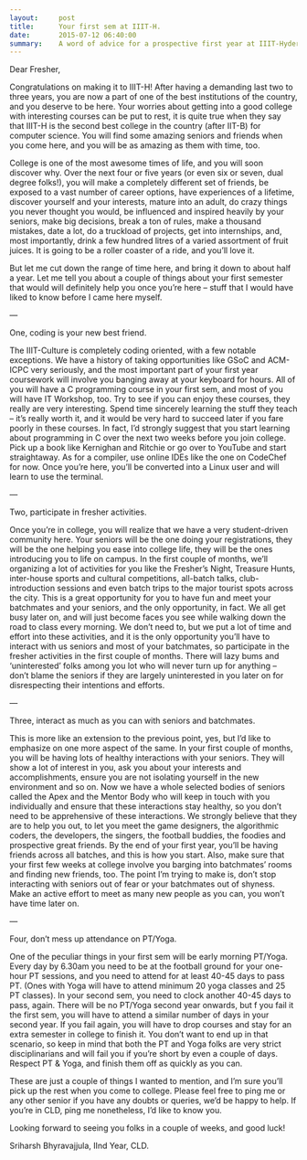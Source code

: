 ```yaml
---
layout:     post
title:      Your first sem at IIIT-H.
date:       2015-07-12 06:40:00
summary:    A word of advice for a prospective first year at IIIT-Hyderabad.
---
```



Dear Fresher,

Congratulations on making it to IIIT-H! After having a demanding last two to three years, you are now a part of one of the best institutions of the country, and you deserve to be here. Your worries about getting into a good college with interesting courses can be put to rest, it is quite true when they say that IIIT-H is the second best college in the country (after IIT-B) for computer science. You will find some amazing seniors and friends when you come here, and you will be as amazing as them with time, too.

College is one of the most awesome times of life, and you will soon discover why. Over the next four or five years (or even six or seven, dual degree folks!), you will make a completely different set of friends, be exposed to a vast number of career options, have experiences of a lifetime, discover yourself and your interests, mature into an adult, do crazy things you never thought you would, be influenced and inspired heavily by your seniors, make big decisions, break a ton of rules, make a thousand mistakes, date a lot, do a truckload of projects, get into internships, and, most importantly, drink a few hundred litres of a varied assortment of fruit juices. It is going to be a roller coaster of a ride, and you’ll love it.

But let me cut down the range of time here, and bring it down to about half a year. Let me tell you about a couple of things about your first semester that would will definitely help you once you’re here – stuff that I would have liked to know before I came here myself.


—

One, coding is your new best friend. 

The IIIT-Culture is completely coding oriented, with a few notable exceptions. We have a history of taking opportunities like GSoC and ACM-ICPC very seriously, and the most important part of your first year coursework will involve you banging away at your keyboard for hours. All of you will have a C programming course in your first sem, and most of you will have IT Workshop, too. Try to see if you can enjoy these courses, they really are very interesting. Spend time sincerely learning the stuff they teach – it’s really worth it, and it would be very hard to succeed later if you fare poorly in these courses.  In fact, I’d strongly suggest that you start learning about programming in C over the next two weeks before you join college. Pick up a book like Kernighan and Ritchie or go over to YouTube and start straightaway. As for a compiler, use online IDEs like the one on CodeChef for now. Once you’re here, you’ll be converted into a Linux user and will learn to use the terminal.

—

Two, participate in fresher activities.

Once you’re in college, you will realize that we have a very student-driven community here. Your seniors will be the one doing your registrations, they will be the one helping you ease into college life, they will be the ones introducing you to life on campus. In the first couple of months, we’ll organizing a lot of activities for you like the Fresher’s Night, Treasure Hunts, inter-house sports and cultural competitions, all-batch talks, club-introduction sessions and even batch trips to the major tourist spots across the city. This is a great opportunity for you to have fun and meet your batchmates and your seniors, and the only opportunity, in fact. We all get busy later on, and will just become faces you see while walking down the road to class every morning. We don’t need to, but we put a lot of time and effort into these activities, and it is the only opportunity you’ll have to interact with us seniors and most of your batchmates, so participate in the fresher activities in the first couple of months. There will lazy bums and ‘uninterested’ folks among you lot who will never turn up for anything – don’t blame the seniors if they are largely uninterested in you later on for disrespecting their intentions and efforts.

—

Three, interact as much as you can with seniors and batchmates.

This is more like an extension to the previous point, yes, but I’d like to emphasize on one more aspect of the same. In your first couple of months, you will be having lots of healthy interactions with your seniors. They will show a lot of interest in you, ask you about your interests and accomplishments, ensure you are not isolating yourself in the new environment and so on. Now we have a whole selected bodies of seniors called the Apex and the Mentor Body who will keep in touch with you individually and ensure that these interactions stay healthy, so you don’t need to be apprehensive of these interactions. We strongly believe that they are to help you out, to let you meet the game designers, the algorithmic coders, the developers, the singers, the football buddies, the foodies and prospective great friends. By the end of your first year, you’ll be having friends across all batches, and this is how you start. Also, make sure that your first few weeks at college involve you barging into batchmates’ rooms and finding new friends, too. The point I’m trying to make is, don’t stop interacting with seniors out of fear or your batchmates out of shyness. Make an active effort to meet as many new people as you can, you won’t have time later on.

—

Four, don’t mess up attendance on PT/Yoga.

One of the peculiar things in your first sem will be early morning PT/Yoga. Every day by 6.30am you need to be at the football ground for your one-hour PT sessions, and you need to attend for at least 40-45 days to pass PT. (Ones with Yoga will have to attend minimum 20 yoga classes and 25 PT classes). In your second sem, you need to clock another 40-45 days to pass, again. There will be no PT/Yoga second year onwards, but f you fail it the first sem, you will have to attend a similar number of days in your second year. If you fail again, you will have to drop courses and stay for an extra semester in college to finish it. You don’t want to end up in that scenario, so keep in mind that both the PT and Yoga folks are very strict disciplinarians and will fail you if you’re short by even a couple of days. Respect PT & Yoga, and finish them off as quickly as you can.

These are just a couple of things I wanted to mention, and I’m sure you’ll pick up the rest when you come to college. Please feel free to ping me or any other senior if you have any doubts or queries, we’d be happy to help. If you’re in CLD, ping me nonetheless, I’d like to know you.

Looking forward to seeing you folks in a couple of weeks, and good luck!

Sriharsh Bhyravajjula,
IInd Year, CLD.

